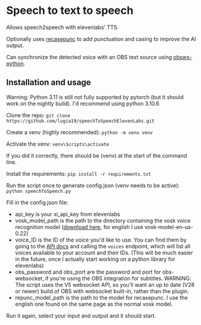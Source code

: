 # Speech to text to speech
Allows speech2speech with elevenlabs' TTS.

Optionally uses [recasepunc](https://github.com/benob/recasepunc) to add punctuation and casing to improve the AI output.

Can synchronize the detected voice with an OBS text source using [obsws-python](https://pypi.org/project/obsws-python/).

## Installation and usage

Warning: Python 3.11 is still not fully supported by pytorch (but it should work on the nightly build). I'd recommend using python 3.10.6

Clone the repo: `git clone https://github.com/lugia19/speechToSpeechElevenLabs.git`

Create a venv (highly recommended): `python -m venv venv`

Activate the venv: `venv\Scripts\activate`

If you did it correctly, there should be (venv) at the start of the command line.

Install the requirements: `pip install -r requirements.txt`

Run the script once to generate config.json (venv needs to be active): `python speechToSpeech.py`

Fill in the config.json file:
- api_key is your xi_api_key from elevenlabs
- vosk_model_path is the path to the directory containing the vosk voice recognition model ([download here](https://alphacephei.com/vosk/models), for english I use vosk-model-en-us-0.22)
- voice_ID is the ID of the voice you'd like to use. You can find them by going to the [API docs](https://api.elevenlabs.io/docs) and calling the `voices` endpoint, which will list all voices available to your account and their IDs. (This will be much easier in the future, once I actually start working on a python library for elevenlabs)
- obs_password and obs_port are the password and port for obs-websocket, if you're using the OBS integration for subtitles. WARNING: The script uses the V5 websocket API, so you'll want an up to date (V28 or newer) build of OBS with websocket built-in, rather than the plugin.
- repunc_model_path is the path to the model for recasepunc. I use the english one found on the same page as the normal vosk model.

Run it again, select your input and output and it should start.
